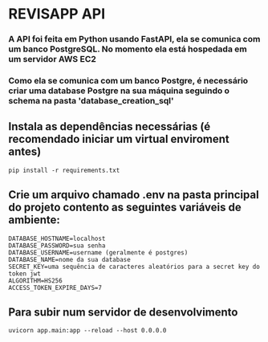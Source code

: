# REVISAPP API

### A API foi feita em Python usando FastAPI, ela se comunica com um banco PostgreSQL. No momento ela está hospedada em um servidor AWS EC2
### Como ela se comunica com um banco Postgre, é necessário criar uma database Postgre na sua máquina seguindo o schema na pasta 'database_creation_sql'

## Instala as dependências necessárias (é recomendado iniciar um virtual enviroment antes)
```
pip install -r requirements.txt
```

## Crie um arquivo chamado .env na pasta principal do projeto contento as seguintes variáveis de ambiente:
```
DATABASE_HOSTNAME=localhost
DATABASE_PASSWORD=sua senha
DATABASE_USERNAME=username (geralmente é postgres)
DATABASE_NAME=nome da sua database
SECRET_KEY=uma sequência de caracteres aleatórios para a secret key do token jwt
ALGORITHM=HS256
ACCESS_TOKEN_EXPIRE_DAYS=7
```

## Para subir num servidor de desenvolvimento
```
uvicorn app.main:app --reload --host 0.0.0.0
```